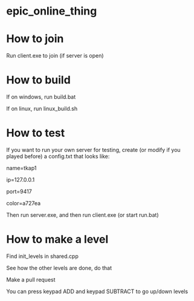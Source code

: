 # epic_online_thing

# How to join
Run client.exe to join (if server is open)

# How to build
If on windows, run build.bat

If on linux, run linux_build.sh

# How to test
If you want to run your own server for testing, create (or modify if you played before) a config.txt that looks like:

name=tkap1

ip=127.0.0.1

port=9417

color=a727ea

Then run server.exe, and then run client.exe (or start run.bat)

# How to make a level
Find init_levels in shared.cpp

See how the other levels are done, do that

Make a pull request

You can press keypad ADD and keypad SUBTRACT to go up/down levels
